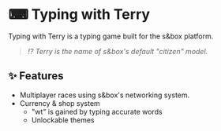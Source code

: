 # ⌨ Typing with Terry

Typing with Terry is a typing game built for the s&box platform.

> _⁉️ Terry is the name of s&box's default "citizen" model._

## ✨ Features

- Multiplayer races using s&box's networking system.
- Currency & shop system
  - "wt" is gained by typing accurate words
  - Unlockable themes
